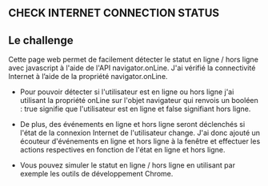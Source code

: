 ## CHECK INTERNET CONNECTION STATUS

## Le challenge

Cette page web permet de facilement détecter le statut en ligne / hors ligne avec javascript à l'aide de l'API navigator.onLine. J'ai vérifié la connectivité Internet à l’aide de la propriété navigator.onLine.

- Pour pouvoir détecter si l'utilisateur est en ligne ou hors ligne j'ai utilisant la propriété onLine sur l'objet navigateur qui renvois un booléen : true signifie que l'utilisateur est en ligne et false signifiant hors ligne.

- De plus, des événements en ligne et hors ligne seront déclenchés si l'état de la connexion Internet de l'utilisateur change. J'ai donc ajouté un écouteur d'événements en ligne et hors ligne à la fenêtre et effectuer les actions respectives en fonction de l'état en ligne et hors ligne.

- Vous pouvez simuler le statut en ligne / hors ligne en utilisant par exemple les outils de développement Chrome.
